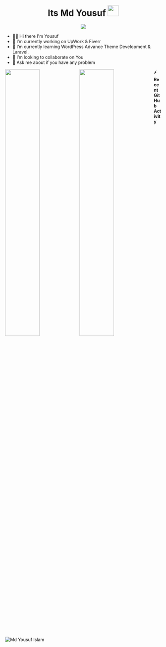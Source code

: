 <h1 align="center">Its Md Yousuf <img src="https://media.giphy.com/media/hvRJCLFzcasrR4ia7z/giphy.gif" width="35"></h1>
<p align="center" text-align="center">
  <img margin="0 auto" src="http://readme-typing-svg.herokuapp.com?lines=I'm+React+JS+and+WordPress+FrontEnd" />
</p>

- 👋🏻 Hi there I'm Yousuf 
- 🔭 I’m currently working on UpWork & Fiverr
- 🌱 I’m currently learning WordPress Advance Theme Development & Laravel. 
- 👯 I’m looking to collaborate on You
- 💬 Ask me about if you have any problem

<img align="left" width="47%" src="https://github-readme-stats.vercel.app/api?username=yousufislamme&show_icons=true&theme=radical"/>
<img align="left" width="47%" src="https://github-readme-stats.vercel.app/api/top-langs/?username=yousufislamme&layout=compact"/>
 <summary><b>⚡ Recent GitHub Activity</b></summary>
  <br/>
   <img alt="Md Yousuf Islam" src="https://activity-graph.herokuapp.com/graph?username=yousufislamme&custom_title=Samer%27s%20Contribution%20Graph&theme=react-dark" />
  <br/>

